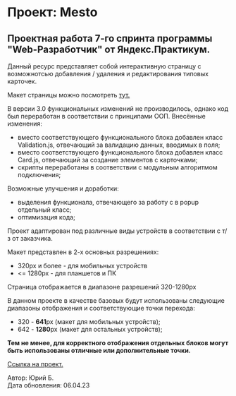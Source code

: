 # Проект: Mesto
  
## Проектная работа 7-го спринта программы "Web-Разработчик" от Яндекс.Практикум.  
  
Данный ресурс представляет собой интерактивную страницу с возможнотсью добавления / удаления и редактирования типовых карточек.  
  
Макет страницы можно посмотреть [тут.](https://www.figma.com/file/2cn9N9jSkmxD84oJik7xL7/JavaScript.-Sprint-4?node-id=0%3A1 "Перейти")  

В версии 3.0 функциональных изменений не производилось, однако код был переработан в соответствии с принципами ООП. Внесённые изменения:  
* вместо соответствующего функционального блока добавлен класс Validation.js, отвечающий за валидацию данных, вводимых в поля;  
* вместо соответствующего функционального блока добавлен класс Card.js, отвечающий за создание элементов с карточками;  
* скрипты переработаны в соответствии с модульным алгоритмом подключения;  
  
Возможные улучшения и доработки:  
* выделения функционала, отвечающего за работу с в popup отдельный класс;  
* оптимизация кода;  
  
Проект адаптирован под различные виды устройств в соответствии с т/з от заказчика.  
  
Макет представлен в 2-х основных разрешениях:  
* 320px и более - для мобильных устройств  
* <= 1280px - для планшетов и ПК  
  
Страница отображается в диапазоне разрешений 320-1280px  
  
В данном проекте в качестве базовых будут использованы следующие диапазоны отображения и соответствующие точки перехода:  
* 320 - **641**px (макет для мобильных устройств);  
* 642 - **1280**px (макет для остальных устройств);   
  
__Тем не менее, для корректного отображения отдельных блоков могут быть использованы отличные или дополнительные точки.__  
  
[Ссылка на проект.](https://student2509.github.io/mesto-pages/ "Перейти")  
  
Автор: Юрий Б.  
Дата обновления: 06.04.23  

